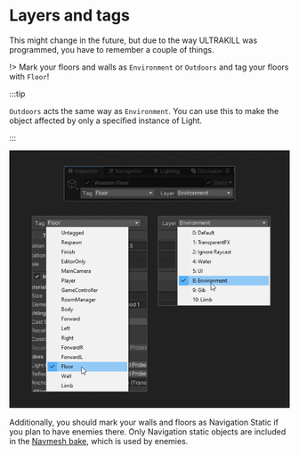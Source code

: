 # Layers and tags

This might change in the future, but due to the way ULTRAKILL was programmed, you have to remember a couple of things.

!> Mark your floors and walls as `Environment` or `Outdoors` and tag your floors with `Floor`!

:::tip

`Outdoors` acts the same way as `Environment`. You can use this to make the object affected by only a specified instance of Light.

:::

![setting the layer and the tag](../_images/setting-layer-and-tag.png)

Additionally, you should mark your walls and floors as Navigation Static if you plan to have enemies there. Only Navigation static objects are included in the [Navmesh bake](navmesh), which is used by enemies.
